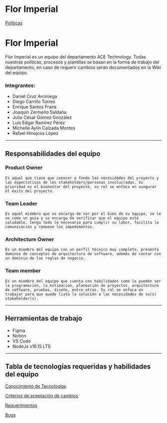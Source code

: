 # Flor Imperial

[Políticas](Flor%20Imperial%20b9b94a05ae3945d699c8a359d8dba17d/Poli%CC%81ticas%20da327da7bf5e43b3b33bad990aa47329.md)

# Flor Imperial

Flor Imperial es un equipo del departamento ACE Technology. Todas nuestras políticas, procesos y plantillas se basan en la forma de trabajo del departamento, en caso de requerir cambios serán documentados en la Wiki del equipo.

### Integrantes:[](https://ace-software-development.github.io/Manual-de-Operaciones/docs/FlorImperial/#integrantes)

- Daniel Cruz Arciniega
- Diego Carrillo Torres
- Enrique Santos Fraire
- Joaquín Zermeño Saldaña
- Julio César Gómez González
- Luis Edgar Ramírez Pérez
- Michelle Aylin Calzada Montes
- Rafael Hinojosa López

---

## Responsabilidades del equipo[](https://ace-software-development.github.io/Manual-de-Operaciones/docs/FlorImperial/#responsabilidades-del-equipo)

### Product Owner[](https://ace-software-development.github.io/Manual-de-Operaciones/docs/FlorImperial/#product-owner)

`Es aquel que tiene que conocer a fondo las necesidades del proyecto y las expectativas de los stakeholders/personas involucradas. Su prioridad es el bienestar del proyecto, su rol se enfoca en asegurar el éxito del proyecto.`  

### Team Leader[](https://ace-software-development.github.io/Manual-de-Operaciones/docs/FlorImperial/#team-leader)

`Es aquel miembro que se encarga de ver por el bien de su equipo, se le ve como un guía y se encarga de verificar que el equipo esté saludable, tenga todo lo necesario para cumplir su labor, facilita la comunicación y remueve los impedimentos.`  

### Architecture Owner[](https://ace-software-development.github.io/Manual-de-Operaciones/docs/FlorImperial/#architecture-owner)

`Es un miembro del equipo con un perfil técnico muy completo, presenta dominio de conceptos de arquitectura de software, además de contar con un dominio de las reglas de negocio.`  

### Team member[](https://ace-software-development.github.io/Manual-de-Operaciones/docs/FlorImperial/#team-member)

`Es un miembro del equipo que cuenta con habilidades como lo pueden ser la programación, la estimación, planeación de proyectos, arquitectura de software, pruebas, diseño, entre otras. Su rol se enfoca en trabajar para que quede lista la solución a las necesidades de su(s) stakeholder(s).`   

---

## Herramientas de trabajo[](https://ace-software-development.github.io/Manual-de-Operaciones/docs/FlorImperial/#herramientas-de-trabajo)

- Figma
- Notion
- VS Code
- NodeJs v16.15 LTS

---

## [](https://ace-software-development.github.io/Manual-de-Operaciones/docs/FlorImperial/#estandares-gu%C3%ADa)

## Tabla de tecnologías requeridas y habilidades del equipo

[Conocimiento de Tecnologías](Flor%20Imperial%20b9b94a05ae3945d699c8a359d8dba17d/Conocimiento%20de%20Tecnologi%CC%81as%2026bf5c69ed04497fbd1fbe9a78145a9d.csv)

[Criterios de aceptación de cambios](Flor%20Imperial%20b9b94a05ae3945d699c8a359d8dba17d/Criterios%20de%20aceptacio%CC%81n%20de%20cambios%209f06cbf81f91447193dc6b17cbbdb414.md)

[Requerimientos](Flor%20Imperial%20b9b94a05ae3945d699c8a359d8dba17d/Requerimientos%205889169fed9d477e9c535b657a3b5516.md)

[Bugs](Flor%20Imperial%20b9b94a05ae3945d699c8a359d8dba17d/Bugs%20872d5c811d424620bb107c2be48f5dfb.md)